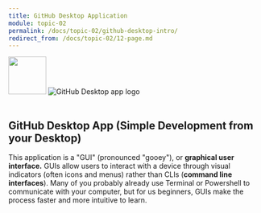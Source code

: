```yaml
---
title: GitHub Desktop Application
module: topic-02
permalink: /docs/topic-02/github-desktop-intro/
redirect_from: /docs/topic-02/12-page.md
---
```


<img src="./../../../img/arrow-divider.svg" style="width: 75px; border: none; margin: 0px 0 20px 0" />

<img src="../img/logo-github-desktop.jpg" alt="GitHub Desktop app logo" />

## GitHub Desktop App (Simple Development from your Desktop)

This application is a "GUI" (pronounced "gooey"), or **graphical user interface.** GUIs allow users to interact with a device through visual indicators (often icons and menus) rather than CLIs (**command line interfaces**). Many of you probably already use Terminal or Powershell to communicate with your computer, but for us beginners, GUIs make the process faster and more intuitive to learn.
